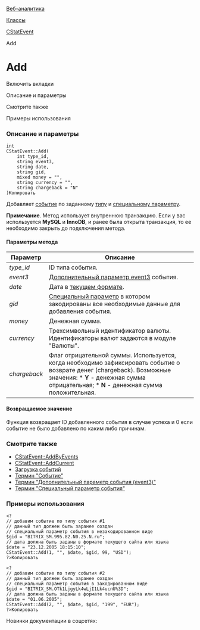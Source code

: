 [Веб-аналитика](/api_help/statistic/index.php)

[Классы](/api_help/statistic/classes/index.php)

[CStatEvent](/api_help/statistic/classes/cstatevent/index.php)

Add

Add
===

Включить вкладки

Описание и параметры

Смотрите также

Примеры использования

### Описание и параметры

```
int
CStatEvent::Add(
	int type_id,
	string event3,
	string date,
	string gid,
	mixed money = "",
	string currency = "",
	string chargeback = "N"
)Копировать
```

Добавляет [событие](/api_help/statistic/terms.php#event) по заданному [типу](/api_help/statistic/terms.php#event_type) и [специальному параметру](/api_help/statistic/terms.php#gid).

**Примечание**. Метод использует внутреннюю транзакцию. Если у вас используется **MySQL** и **InnoDB**, и ранее была открыта транзакция, то ее необходимо закрыть до подключения метода.

#### Параметры метода

| Параметр | Описание |
| --- | --- |
| *type\_id* | ID типа события. |
| *event3* | [Дополнительный параметр event3](/api_help/statistic/terms.php#event3) события. |
| *date* | Дата в [текущем формате](/api_help/main/general/constants.php#format_datetime). |
| *gid* | [Специальный параметр](/api_help/statistic/terms.php#gid) в котором закодированы все необходимые данные для добавления события. |
| *money* | Денежная сумма. |
| *currency* | Трехсимвольный идентификатор валюты. Идентификаторы валют задаются в модуле "Валюты". |
| *chargeback* | Флаг отрицательной суммы. Используется, когда необходимо зафиксировать событие о возврате денег (chargeback). Возможные значения:  * **Y** - денежная сумма отрицательная; * **N** - денежная сумма положительная. |

#### Возвращаемое значение

Функция возвращает ID добавленного события в случае успеха и 0 если событие не было добавлено по каким либо причинам.

### Смотрите также

* [CStatEvent::AddByEvents](/api_help/statistic/classes/cstatevent/addbyevents.php)
* [CStatEvent::AddCurrent](/api_help/statistic/classes/cstatevent/addcurrent.php)
* [Загрузка событий](http://www.1c-bitrix.ru/user_help/statistic/events/event_edit.php)
* [Термин "Событие"](/api_help/statistic/terms.php#event)
* [Термин "Дополнительный параметр события (event3)"](/api_help/statistic/terms.php#event3)
* [Термин "Специальный параметр события"](/api_help/statistic/terms.php#gid)

### Примеры использования

```
<?
// добавим событие по типу события #1
// данный тип должен быть заранее создан
// специальный параметр события в незакодированном виде
$gid = "BITRIX_SM.995.82.N0.25.N.ru"; 
// дата должна быть заданы в формате текущего сайта или языка
$date = "23.12.2005 18:15:10";
CStatEvent::Add(1, "", $date, $gid, 99, "USD");
?>Копировать
```

```
<?
// добавим событие по типу события #2
// данный тип должен быть заранее создан
// специальный параметр события в закодированном виде
$gid = "BITRIX_SM.OTk1LjgyLk4wLjI1Lk4ucnU%3D";
// дата должна быть заданы в формате текущего сайта или языка
$date = "01.06.2005";
CStatEvent::Add(2, "", $date, $gid, "199", "EUR");
?>Копировать
```

Новинки документации в соцсетях: